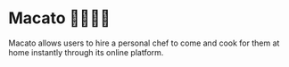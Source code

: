 # Macato :hamburger::meat_on_bone::fried_shrimp::rice: 

Macato allows users to hire a personal chef to come and cook for them at home instantly through its online platform.
